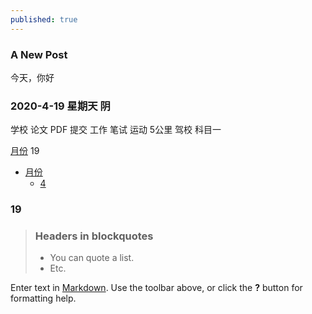 ```yaml
---
published: true
---
```



### A New Post  ###
   今天，你好
###  2020-4-19 星期天 阴 ####
   学校 论文 PDF 提交 
   工作 笔试
   运动 5公里
   驾校 科目一
   
 [月份](#4)
 <span id = "4">19</span>
   
* [月份](#4)
	* [4](#19)
 <h3 id = "4">19</h3>

> ### Headers in blockquotes
> 
> * You can quote a list.
> * Etc.

Enter text in [Markdown](http://daringfireball.net/projects/markdown/). Use the toolbar above, or click the **?** button for formatting help.
